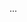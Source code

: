 <panel type="info" header=":trophy: Can use UML notes :star::star::star:" expandable expanded no-close>

<panel type="info" header=":trophy: Can specify constraints in UML diagrams :star::star::star:" expandable>
  <include src="../../book/uml/notes/constraints/full.md" />
  <panel header=":trophy: Evidence" expanded>

...

  </panel>
</panel>

</panel>
